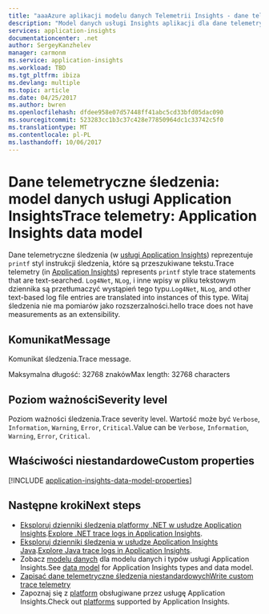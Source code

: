```yaml
---
title: "aaaAzure aplikacji modelu danych Telemetrii Insights - dane telemetryczne śledzenia | Dokumentacja firmy Microsoft"
description: "Model danych usługi Insights aplikacji dla dane telemetryczne śledzenia"
services: application-insights
documentationcenter: .net
author: SergeyKanzhelev
manager: carmonm
ms.service: application-insights
ms.workload: TBD
ms.tgt_pltfrm: ibiza
ms.devlang: multiple
ms.topic: article
ms.date: 04/25/2017
ms.author: bwren
ms.openlocfilehash: dfdee958e07d57448ff41abc5cd33bfd05dac090
ms.sourcegitcommit: 523283cc1b3c37c428e77850964dc1c33742c5f0
ms.translationtype: MT
ms.contentlocale: pl-PL
ms.lasthandoff: 10/06/2017
---
```

# <a name="trace-telemetry-application-insights-data-model"></a><span data-ttu-id="98759-103">Dane telemetryczne śledzenia: model danych usługi Application Insights</span><span class="sxs-lookup"><span data-stu-id="98759-103">Trace telemetry: Application Insights data model</span></span>

<span data-ttu-id="98759-104">Dane telemetryczne śledzenia (w [usługi Application Insights](app-insights-overview.md)) reprezentuje `printf` styl instrukcji śledzenia, które są przeszukiwane tekstu.</span><span class="sxs-lookup"><span data-stu-id="98759-104">Trace telemetry (in [Application Insights](app-insights-overview.md)) represents `printf` style trace statements that are text-searched.</span></span> <span data-ttu-id="98759-105">`Log4Net`, `NLog`, i inne wpisy w pliku tekstowym dziennika są przetłumaczyć wystąpień tego typu.</span><span class="sxs-lookup"><span data-stu-id="98759-105">`Log4Net`, `NLog`, and other text-based log file entries are translated into instances of this type.</span></span> <span data-ttu-id="98759-106">Witaj śledzenia nie ma pomiarów jako rozszerzalności.</span><span class="sxs-lookup"><span data-stu-id="98759-106">hello trace does not have measurements as an extensibility.</span></span>

## <a name="message"></a><span data-ttu-id="98759-107">Komunikat</span><span class="sxs-lookup"><span data-stu-id="98759-107">Message</span></span>

<span data-ttu-id="98759-108">Komunikat śledzenia.</span><span class="sxs-lookup"><span data-stu-id="98759-108">Trace message.</span></span>

<span data-ttu-id="98759-109">Maksymalna długość: 32768 znaków</span><span class="sxs-lookup"><span data-stu-id="98759-109">Max length: 32768 characters</span></span>

## <a name="severity-level"></a><span data-ttu-id="98759-110">Poziom ważności</span><span class="sxs-lookup"><span data-stu-id="98759-110">Severity level</span></span>

<span data-ttu-id="98759-111">Poziom ważności śledzenia.</span><span class="sxs-lookup"><span data-stu-id="98759-111">Trace severity level.</span></span> <span data-ttu-id="98759-112">Wartość może być `Verbose`, `Information`, `Warning`, `Error`, `Critical`.</span><span class="sxs-lookup"><span data-stu-id="98759-112">Value can be `Verbose`, `Information`, `Warning`, `Error`, `Critical`.</span></span>

## <a name="custom-properties"></a><span data-ttu-id="98759-113">Właściwości niestandardowe</span><span class="sxs-lookup"><span data-stu-id="98759-113">Custom properties</span></span>

[!INCLUDE [application-insights-data-model-properties](../../includes/application-insights-data-model-properties.md)]

## <a name="next-steps"></a><span data-ttu-id="98759-114">Następne kroki</span><span class="sxs-lookup"><span data-stu-id="98759-114">Next steps</span></span>

- <span data-ttu-id="98759-115">[Eksploruj dzienniki śledzenia platformy .NET w usłudze Application Insights](app-insights-asp-net-trace-logs.md).</span><span class="sxs-lookup"><span data-stu-id="98759-115">[Explore .NET trace logs in Application Insights](app-insights-asp-net-trace-logs.md).</span></span>
- <span data-ttu-id="98759-116">[Eksploruj dzienniki śledzenia w usłudze Application Insights Java](app-insights-java-trace-logs.md).</span><span class="sxs-lookup"><span data-stu-id="98759-116">[Explore Java trace logs in Application Insights](app-insights-java-trace-logs.md).</span></span>
- <span data-ttu-id="98759-117">Zobacz [modelu danych](application-insights-data-model.md) dla modelu danych i typów usługi Application Insights.</span><span class="sxs-lookup"><span data-stu-id="98759-117">See [data model](application-insights-data-model.md) for Application Insights types and data model.</span></span>
- [<span data-ttu-id="98759-118">Zapisać dane telemetryczne śledzenia niestandardowych</span><span class="sxs-lookup"><span data-stu-id="98759-118">Write custom trace telemetry</span></span>](app-insights-api-custom-events-metrics.md#tracktrace)
- <span data-ttu-id="98759-119">Zapoznaj się z [platform](app-insights-platforms.md) obsługiwane przez usługę Application Insights.</span><span class="sxs-lookup"><span data-stu-id="98759-119">Check out [platforms](app-insights-platforms.md) supported by Application Insights.</span></span>
